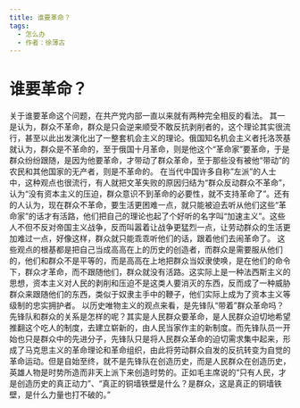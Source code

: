 ```yaml
---
title: 谁要革命？
tags:
  - 怎么办
  - 作者：徐薄古
---
```

# 谁要革命？

关于谁要革命这个问题，在共产党内部一直以来就有两种完全相反的看法。
其一是认为，群众不革命，群众是只会逆来顺受不敢反抗剥削者的，这个理论其实很流行，甚至以此出发演化出了一整套机会主义的理论。俄国知名机会主义者托洛茨基就认为，群众是不革命的，至于俄国十月革命，则是他这个“革命家”要革命，于是群众纷纷跟随，是因为他要革命，才带动了群众革命，至于那些没有被他“带动”的农民和其他国家的无产者，则是不革命的。
在当代中国许多自称”左派”的人士中，这种观点也很流行，有人就把文革失败的原因归结为“群众反动群众不革命”，认为“没有资本主义的压迫，群众意识不到革命的必要性，就不支持革命了”。还有的人认为，现在群众不革命，要生活更困难一点，就只能被迫去听从他们这些“革命家”的话才有活路，他们把自己的理论也起了个好听的名字叫“加速主义”。这些人不但不反对帝国主义战争，反而叫嚣着让战争更猛烈一点，让劳动群众的生活更加难过一点，好像这样，群众就只能乖乖听他们的话，跟着他们去闹革命了。
这些观点的根基都是把自己当成高高在上的历史的创造者，而群众是需要服从他们的，他们和群众不是平等的，而是高高在上地把群众当奴隶使唤，是在他们的命令下，群众才革命，而不跟随他们，群众就没有活路。这实际上是一种法西斯主义的思想，资本主义对人民的剥削和压迫不是这类人要消灭的东西，反而成了一种威胁群众来跟随他们的东西，类似于奴隶主手中的鞭子，他们实际上成为了资本主义等级制的忠实拥护者。
以历史唯物主义的观点来看，是先锋队“带着”群众革命吗？先锋队和群众的关系是怎样的呢？其实是人民群众要革命，是人民群众迫切地希望推翻这个吃人的制度，去建立崭新的，由人民当家作主的新制度。而先锋队员一开始也只是群众中的先进分子，先锋队只是将人民群众革命的迫切需求集中起来，形成了马克思主义的革命理论和革命组织，由此将劳动群众自发的反抗转变为自觉的革命运动。但是自始至终，就不是先锋队在创造历史，而是人民群众在创造历史，英雄人物是时势所造而非天上派下来创造时势的。正如毛主席说的“只有人民，才是创造历史的真正动力”、“真正的铜墙铁壁是什么？是群众，这是真正的铜墙铁壁，是什么力量也打不破的。”